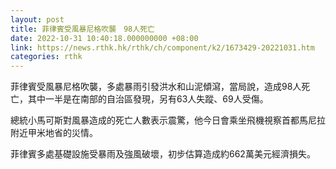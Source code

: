 ```yaml
---
layout: post
title: 菲律賓受風暴尼格吹襲　98人死亡
date: 2022-10-31 10:40:18.000000000 +08:00
link: https://news.rthk.hk/rthk/ch/component/k2/1673429-20221031.htm
categories: rthk
---
```


菲律賓受風暴尼格吹襲，多處暴雨引發洪水和山泥傾瀉，當局說，造成98人死亡，其中一半是在南部的自治區發現，另有63人失蹤、69人受傷。

總統小馬可斯對風暴造成的死亡人數表示震驚，他今日會乘坐飛機視察首都馬尼拉附近甲米地省的災情。

菲律賓多處基礎設施受暴雨及強風破壞，初步估算造成約662萬美元經濟損失。
